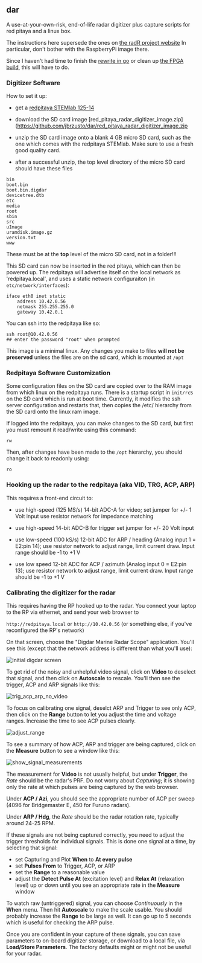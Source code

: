 ## dar
A use-at-your-own-risk, end-of-life radar digitizer plus capture scripts for red pitaya and a linux box.

The instructions here supersede the ones on [the radR project
website](https://radr-project.org/03_-_Current_Features_and_Plug-ins/Red_Pitaya_-_preliminary_work?highlight=redpitaya)
In particular, don't bother with the RaspberryPi image there.

Since I haven't had time to finish the [rewrite in
go](https://github.com/jbrzusto/ogdar) or clean up [the FPGA
build](https://github.com/jbrzusto/digdar), this will have to do.

### Digitizer Software
How to set it up:

- get a [redpitaya STEMlab 125-14](https://www.redpitaya.com/Catalog/p20/stemlab-125-14-starter-kit?cat=c99)

- download the SD card image [red_pitaya_radar_digitizer_image.zip] (https://github.com/jbrzusto/dar/red_pitaya_radar_digitizer_image.zip

- unzip the SD card image onto a blank 4 GB micro SD card, such as the one which comes with the
  redpitaya STEMlab.  Make sure to use a fresh good quality card.

- after a successful unzip, the top level directory of the micro SD card should have these files

```
bin
boot.bin
boot.bin.digdar
devicetree.dtb
etc
media
root
sbin
src
uImage
uramdisk.image.gz
version.txt
www
```

These must be at the **top** level of the micro SD card, not in a folder!!!

This SD card can now be inserted in the red pitaya, which can then be powered up.
The redpitaya will advertise itself on the local network as 'redpitaya.local',
and uses a static network configuraiton (in `etc/network/interfaces`):
```
iface eth0 inet static
    address 10.42.0.56
    netmask 255.255.255.0
    gateway 10.42.0.1
```

You can ssh into the redpitaya like so:
```
ssh root@10.42.0.56
## enter the password "root" when prompted
```
This image is a minimal linux.  Any changes you make to files **will not be preserved**
unless the files are on the sd card, which is mounted at `/opt`

### Redpitaya Software Customization

Some configuration files on the SD card are copied over to the RAM image from
which linux on the redpitaya runs.  There is a startup script in `init/rcS` on
the SD card which is run at boot time.
Currently, it modifies the ssh server configuration and restarts that, then
copies the /etc/ hierarchy from the SD card onto the linux ram image.

If logged into the redpitaya, you can make changes to the SD card, but first
you must remount it read/write using this command:

`rw`

Then, after changes have been made to the `/opt` hierarchy, you should change it back
to readonly using:

`ro`


### Hooking up the radar to the redpitaya (aka VID, TRG, ACP, ARP)

This requires a front-end circuit to:


-   use high-speed (125 MS/s) 14-bit ADC-A for video;
    set jumper for +/- 1 Volt input
    use resistor network for impedance matching

-   use high-speed 14-bit ADC-B for trigger
    set jumper for +/- 20 Volt input

-   use low-speed (100 kS/s) 12-bit ADC for ARP / heading (Analog input 1 = E2:pin 14);
    use resistor network to adjust range, limit current draw.  Input range should be -1 to +1 V

-   use low speed 12-bit ADC for ACP / azimuth (Analog input 0 = E2:pin 13);
    use resistor network to adjust range, limit current draw.  Input range should be -1 to +1 V

### Calibrating the digitizer for the radar

This requires having the RP hooked up to the radar.  You connect your laptop to the
RP via ethernet, and send your web browser to

`http://redpitaya.local` or `http://10.42.0.56` (or something else, if you've
reconfigured the RP's network)

On that screen, choose the "Digdar Marine Radar Scope" application.
You'll see this (except that the network address is different than what you'll use):

![initial digdar screen](https://github.com/jbrzusto/dar/blob/master/img/inital_screen.png)

To get rid of the noisy and unhelpful video signal, click on **Video** to deselect that signal,
and then click on **Autoscale** to rescale.  You'll then see the trigger, ACP and ARP signals like this:

![trig_acp_arp_no_video](https://github.com/jbrzusto/dar/blob/master/img/trig_acp_arp_no_video.png)

To focus on calibrating one signal, deselct ARP and Trigger to see only ACP, then click on the
**Range** button to let you adjust the time and voltage ranges.  Increase the time to see
ACP pulses clearly.

![adjust_range](https://github.com/jbrzusto/dar/blob/master/img/adjust_range.png)

To see a summary of how ACP, ARP and trigger are being captured, click on the **Measure** button
to see a window like this:

![show_signal_measurements](https://github.com/jbrzusto/dar/blob/master/img/show_signal_measurements.png)

The measurement for **Video** is not usually helpful, but under **Trigger**, the *Rate* should be
the radar's PRF.  Do not worry about *Capturing*; it is showing only the rate at which pulses are
being captured by the web browser.

Under **ACP / Azi**, you should see the appropriate number of ACP per sweep (4096 for Bridgemaster E,
450 for Furuno radars).

Under **ARP / Hdg**, the *Rate* should be the radar rotation rate, typically around 24-25 RPM.

If these signals are not being captured correctly, you need to adjust the trigger thresholds
for individual signals.  This is done one signal at a time, by selecting that signal:
  - set Capturing and Plot **When** to **At every pulse**
  - set **Pulses From** to Trigger, ACP, or ARP
  - set the **Range** to a reasonable value
  - adjust the **Detect Pulse At** (excitation level) and **Relax At** (relaxation level) up or down
    until you see an appropriate rate in the **Measure** window

To watch raw (untriggered) signal, you can choose *Continuously* in the **When** menu.
Then hit **Autoscale** to make the scale usable.  You should probably increase the **Range**
to be large as well.  It can go up to 5 seconds which is useful for checking the ARP pulse.

Once you are confident in your capture of these signals, you can save parameters to
on-board digitizer storage, or download to a local file, via **Load/Store Parameters**.
The factory defaults might or might not be useful for your radar.
